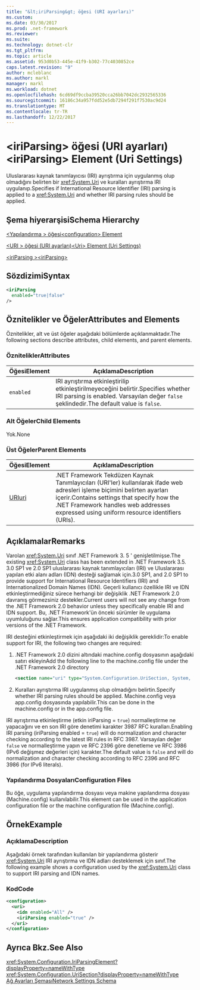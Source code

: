 ```yaml
---
title: "&lt;iriParsing&gt; öğesi (URI ayarları)"
ms.custom: 
ms.date: 03/30/2017
ms.prod: .net-framework
ms.reviewer: 
ms.suite: 
ms.technology: dotnet-clr
ms.tgt_pltfrm: 
ms.topic: article
ms.assetid: 953d0b53-445e-41f9-b302-77c4030852ce
caps.latest.revision: "9"
author: mcleblanc
ms.author: markl
manager: markl
ms.workload: dotnet
ms.openlocfilehash: 6cd69df9ccba39520cca26bb7042dc2932565336
ms.sourcegitcommit: 16186c34a957fdd52e5db7294f291f7530ac9d24
ms.translationtype: MT
ms.contentlocale: tr-TR
ms.lasthandoff: 12/22/2017
---
```

# <a name="ltiriparsinggt-element-uri-settings"></a><span data-ttu-id="d421a-102">&lt;iriParsing&gt; öğesi (URI ayarları)</span><span class="sxs-lookup"><span data-stu-id="d421a-102">&lt;iriParsing&gt; Element (Uri Settings)</span></span>
<span data-ttu-id="d421a-103">Uluslararası kaynak tanımlayıcısı (IRI) ayrıştırma için uygulanmış olup olmadığını belirten bir <xref:System.Uri> ve kuralları ayrıştırma IRI uygulanıp.</span><span class="sxs-lookup"><span data-stu-id="d421a-103">Specifies if International Resource Identifier (IRI) parsing is applied to a <xref:System.Uri> and whether IRI parsing rules should be applied.</span></span>  
  
## <a name="schema-hierarchy"></a><span data-ttu-id="d421a-104">Şema hiyerarşisi</span><span class="sxs-lookup"><span data-stu-id="d421a-104">Schema Hierarchy</span></span>  
 [<span data-ttu-id="d421a-105">\<Yapılandırma > öğesi</span><span class="sxs-lookup"><span data-stu-id="d421a-105">\<configuration> Element</span></span>](../../../../../docs/framework/configure-apps/file-schema/configuration-element.md)  
  
 [<span data-ttu-id="d421a-106">\<URI > öğesi (URI ayarları)</span><span class="sxs-lookup"><span data-stu-id="d421a-106">\<Uri> Element (Uri Settings)</span></span>](../../../../../docs/framework/configure-apps/file-schema/network/uri-element-uri-settings.md)  
  
 [<span data-ttu-id="d421a-107">\<iriParsing ></span><span class="sxs-lookup"><span data-stu-id="d421a-107">\<iriParsing></span></span>](../../../../../docs/framework/configure-apps/file-schema/network/iriparsing-element-uri-settings.md)  
  
## <a name="syntax"></a><span data-ttu-id="d421a-108">Sözdizimi</span><span class="sxs-lookup"><span data-stu-id="d421a-108">Syntax</span></span>  
  
```xml  
<iriParsing  
  enabled="true|false"  
/>  
```  
  
## <a name="attributes-and-elements"></a><span data-ttu-id="d421a-109">Öznitelikler ve Öğeler</span><span class="sxs-lookup"><span data-stu-id="d421a-109">Attributes and Elements</span></span>  
 <span data-ttu-id="d421a-110">Öznitelikler, alt ve üst öğeler aşağıdaki bölümlerde açıklanmaktadır.</span><span class="sxs-lookup"><span data-stu-id="d421a-110">The following sections describe attributes, child elements, and parent elements.</span></span>  
  
### <a name="attributes"></a><span data-ttu-id="d421a-111">Öznitelikler</span><span class="sxs-lookup"><span data-stu-id="d421a-111">Attributes</span></span>  
  
|<span data-ttu-id="d421a-112">**Öğesi**</span><span class="sxs-lookup"><span data-stu-id="d421a-112">**Element**</span></span>|<span data-ttu-id="d421a-113">**Açıklama**</span><span class="sxs-lookup"><span data-stu-id="d421a-113">**Description**</span></span>|  
|-----------------|---------------------|  
|`enabled`|<span data-ttu-id="d421a-114">IRI ayrıştırma etkinleştirilip etkinleştirilmeyeceğini belirtir.</span><span class="sxs-lookup"><span data-stu-id="d421a-114">Specifies whether IRI parsing is enabled.</span></span> <span data-ttu-id="d421a-115">Varsayılan değer `false` şeklindedir.</span><span class="sxs-lookup"><span data-stu-id="d421a-115">The default value is `false`.</span></span>|  
  
### <a name="child-elements"></a><span data-ttu-id="d421a-116">Alt Öğeler</span><span class="sxs-lookup"><span data-stu-id="d421a-116">Child Elements</span></span>  
 <span data-ttu-id="d421a-117">Yok.</span><span class="sxs-lookup"><span data-stu-id="d421a-117">None</span></span>  
  
### <a name="parent-elements"></a><span data-ttu-id="d421a-118">Üst Öğeler</span><span class="sxs-lookup"><span data-stu-id="d421a-118">Parent Elements</span></span>  
  
|<span data-ttu-id="d421a-119">**Öğesi**</span><span class="sxs-lookup"><span data-stu-id="d421a-119">**Element**</span></span>|<span data-ttu-id="d421a-120">**Açıklama**</span><span class="sxs-lookup"><span data-stu-id="d421a-120">**Description**</span></span>|  
|-----------------|---------------------|  
|[<span data-ttu-id="d421a-121">URI</span><span class="sxs-lookup"><span data-stu-id="d421a-121">uri</span></span>](../../../../../docs/framework/configure-apps/file-schema/network/uri-element-uri-settings.md)|<span data-ttu-id="d421a-122">.NET Framework Tekdüzen Kaynak Tanımlayıcıları (URI'ler) kullanılarak ifade web adresleri işleme biçimini belirten ayarları içerir.</span><span class="sxs-lookup"><span data-stu-id="d421a-122">Contains settings that specify how the .NET Framework handles web addresses expressed using uniform resource identifiers (URIs).</span></span>|  
  
## <a name="remarks"></a><span data-ttu-id="d421a-123">Açıklamalar</span><span class="sxs-lookup"><span data-stu-id="d421a-123">Remarks</span></span>  
 <span data-ttu-id="d421a-124">Varolan <xref:System.Uri> sınıf .NET Framework 3. 5 ' genişletilmişse.</span><span class="sxs-lookup"><span data-stu-id="d421a-124">The existing <xref:System.Uri> class has been extended in .NET Framework 3.5.</span></span> <span data-ttu-id="d421a-125">3.0 SP1 ve 2.0 SP1 uluslararası kaynak tanımlayıcıları (IRI) ve Uluslararası yapılan etki alanı adları (IDN) desteği sağlamak için.</span><span class="sxs-lookup"><span data-stu-id="d421a-125">3.0 SP1, and 2.0 SP1 to provide support for International Resource Identifiers (IRI) and Internationalized Domain Names (IDN).</span></span> <span data-ttu-id="d421a-126">Geçerli kullanıcı özellikle IRI ve IDN etkinleştirmediğiniz sürece herhangi bir değişiklik .NET Framework 2.0 davranış görmezsiniz destekler.</span><span class="sxs-lookup"><span data-stu-id="d421a-126">Current users will not see any change from the .NET Framework 2.0 behavior unless they specifically enable IRI and IDN support.</span></span> <span data-ttu-id="d421a-127">Bu, .NET Framework'ün önceki sürümler ile uygulama uyumluluğunu sağlar.</span><span class="sxs-lookup"><span data-stu-id="d421a-127">This ensures application compatibility with prior versions of the .NET Framework.</span></span>  
  
 <span data-ttu-id="d421a-128">IRI desteğini etkinleştirmek için aşağıdaki iki değişiklik gereklidir:</span><span class="sxs-lookup"><span data-stu-id="d421a-128">To enable support for IRI, the following two changes are required:</span></span>  
  
1.  <span data-ttu-id="d421a-129">.NET Framework 2.0 dizini altındaki machine.config dosyasının aşağıdaki satırı ekleyin</span><span class="sxs-lookup"><span data-stu-id="d421a-129">Add the following line to the machine.config file under the .NET Framework 2.0 directory</span></span>  
  
    ```xml  
    <section name="uri" type="System.Configuration.UriSection, System, Version=2.0.0.0, Culture=neutral, PublicKeyToken=b77a5c561934e089" />  
    ```  
  
2.  <span data-ttu-id="d421a-130">Kuralları ayrıştırma IRI uygulanmış olup olmadığını belirtin.</span><span class="sxs-lookup"><span data-stu-id="d421a-130">Specify whether IRI parsing rules should be applied.</span></span> <span data-ttu-id="d421a-131">Machine.config veya app.config dosyasında yapılabilir.</span><span class="sxs-lookup"><span data-stu-id="d421a-131">This can be done in the machine.config or in the app.config file.</span></span>  
  
 <span data-ttu-id="d421a-132">IRI ayrıştırma etkinleştirme (etkin iriParsing = `true`) normalleştirme ne yapacağını ve en son IRI göre denetimi karakter 3987 RFC kuralları.</span><span class="sxs-lookup"><span data-stu-id="d421a-132">Enabling IRI parsing (iriParsing enabled = `true`) will do normalization and character checking according to the latest IRI rules in RFC 3987.</span></span> <span data-ttu-id="d421a-133">Varsayılan değer `false` ve normalleştirme yapın ve RFC 2396 göre denetleme ve RFC 3986 (IPv6 değişmez değerleri için) karakter.</span><span class="sxs-lookup"><span data-stu-id="d421a-133">The default value is `false` and will do normalization and character checking according to RFC 2396 and RFC 3986 (for IPv6 literals).</span></span>  
  
### <a name="configuration-files"></a><span data-ttu-id="d421a-134">Yapılandırma Dosyaları</span><span class="sxs-lookup"><span data-stu-id="d421a-134">Configuration Files</span></span>  
 <span data-ttu-id="d421a-135">Bu öğe, uygulama yapılandırma dosyası veya makine yapılandırma dosyası (Machine.config) kullanılabilir.</span><span class="sxs-lookup"><span data-stu-id="d421a-135">This element can be used in the application configuration file or the machine configuration file (Machine.config).</span></span>  
  
## <a name="example"></a><span data-ttu-id="d421a-136">Örnek</span><span class="sxs-lookup"><span data-stu-id="d421a-136">Example</span></span>  
  
### <a name="description"></a><span data-ttu-id="d421a-137">Açıklama</span><span class="sxs-lookup"><span data-stu-id="d421a-137">Description</span></span>  
 <span data-ttu-id="d421a-138">Aşağıdaki örnek tarafından kullanılan bir yapılandırma gösterir <xref:System.Uri> IRI ayrıştırma ve IDN adları desteklemek için sınıf.</span><span class="sxs-lookup"><span data-stu-id="d421a-138">The following example shows a configuration used by the <xref:System.Uri> class to support IRI parsing and IDN names.</span></span>  
  
### <a name="code"></a><span data-ttu-id="d421a-139">Kod</span><span class="sxs-lookup"><span data-stu-id="d421a-139">Code</span></span>  
  
```xml  
<configuration>  
  <uri>  
    <idn enabled="All" />  
    <iriParsing enabled="true" />  
  </uri>  
</configuration>  
```  
  
## <a name="see-also"></a><span data-ttu-id="d421a-140">Ayrıca Bkz.</span><span class="sxs-lookup"><span data-stu-id="d421a-140">See Also</span></span>  
 <xref:System.Configuration.IriParsingElement?displayProperty=nameWithType>  
 <xref:System.Configuration.UriSection?displayProperty=nameWithType>  
 [<span data-ttu-id="d421a-141">Ağ Ayarları Şeması</span><span class="sxs-lookup"><span data-stu-id="d421a-141">Network Settings Schema</span></span>](../../../../../docs/framework/configure-apps/file-schema/network/index.md)
